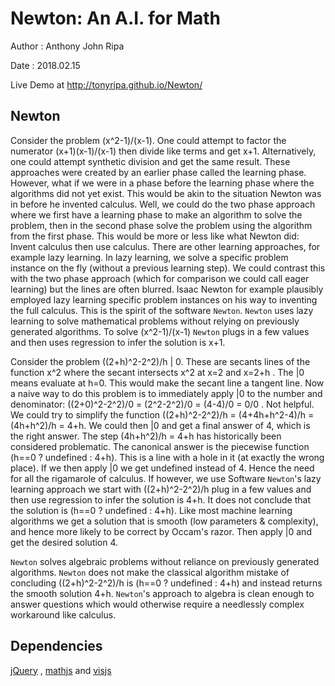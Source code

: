 
Newton: An A.I. for Math
========================

Author : Anthony John Ripa

Date : 2018.02.15

Live Demo at <a target='_blank' href='http://tonyripa.github.io/Newton/'>http://tonyripa.github.io/Newton/</a>

Newton
------

Consider the problem (x^2-1)/(x-1). One could attempt to factor the numerator (x+1)(x-1)/(x-1) then divide like terms and get x+1. Alternatively, one could attempt synthetic division and get the same result. These approaches were created by an earlier phase called the learning phase. However, what if we were in a phase before the learning phase where the algorithms did not yet exist. This would be akin to the situation Newton was in before he invented calculus. Well, we could do the two phase approach where we first have a learning phase to make an algorithm to solve the problem, then in the second phase solve the problem using the algorithm from the first phase. This would be more or less like what Newton did: Invent calculus then use calculus. There are other learning approaches, for example lazy learning. In lazy learning, we solve a specific problem instance on the fly (without a previous learning step). We could contrast this with the two phase approach (which for comparison we could call eager learning) but the lines are often blurred. Isaac Newton for example plausibly employed lazy learning specific problem instances on his way to inventing the full calculus. This is the spirit of the software `Newton`. `Newton` uses lazy learning to solve mathematical problems without relying on previously generated algorithms. To solve (x^2-1)/(x-1) `Newton` plugs in a few values and then uses regression to infer the solution is x+1.

Consider the problem ((2+h)^2-2^2)/h | 0. These are secants lines of the function x^2 where the secant intersects x^2 at x=2 and x=2+h . The |0 means evaluate at h=0. This would make the secant line a tangent line. Now a naive way to do this problem is to immediately apply |0 to the number and denominator: ((2+0)^2-2^2)/0 = (2^2-2^2)/0 = (4-4)/0 = 0/0 . Not helpful. We could try to simplify the function ((2+h)^2-2^2)/h = (4+4h+h^2-4)/h = (4h+h^2)/h = 4+h. We could then |0 and get a final answer of 4, which is the right answer. The step (4h+h^2)/h = 4+h has historically been considered problematic. The canonical answer is the piecewise function (h==0 ? undefined : 4+h). This is a line with a hole in it (at exactly the wrong place). If we then apply |0 we get undefined instead of 4. Hence the need for all the rigamarole of calculus. If however, we use Software `Newton`'s lazy learning approach we start with ((2+h)^2-2^2)/h plug in a few values and then use regression to infer the solution is 4+h. It does not conclude that the solution is (h==0 ? undefined : 4+h). Like most machine learning algorithms we get a solution that is smooth (low parameters & complexity), and hence more likely to be correct by Occam's razor. Then apply |0 and get the desired solution 4.

`Newton` solves algebraic problems without reliance on previously generated algorithms. `Newton` does not make the classical algorithm mistake of concluding ((2+h)^2-2^2)/h is (h==0 ? undefined : 4+h) and instead returns the smooth solution 4+h. `Newton`'s approach to algebra is clean enough to answer questions which would otherwise require a needlessly complex workaround like calculus.


Dependencies
------------
<a href='http://jquery.com'>jQuery</a> , <a href='http://mathjs.org'>mathjs</a> and <a href='http://visjs.org'>visjs</a>
